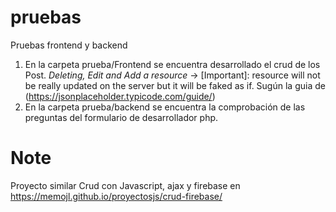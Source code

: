 # pruebas
Pruebas frontend y backend

1. En la carpeta prueba/Frontend se encuentra desarrollado el crud de los Post.
*Deleting, Edit and Add a resource* -> [Important]: resource will not be really updated on the server but it will be faked as if. Sugún la guia de (https://jsonplaceholder.typicode.com/guide/)
2. En la carpeta prueba/backend se encuentra la comprobación de las preguntas del formulario de desarrollador php. 

# Note
Proyecto similar Crud con Javascript, ajax y firebase en https://memojl.github.io/proyectosjs/crud-firebase/
